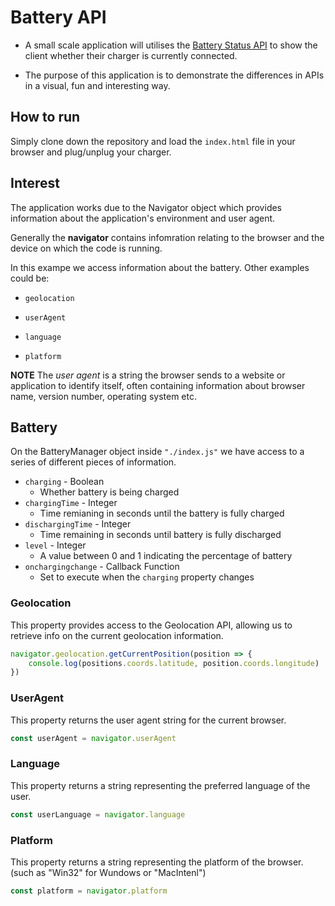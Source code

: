 # Battery API

- A small scale application will utilises the [Battery Status API](https://developer.mozilla.org/en-US/docs/Web/API/Battery_Status_API) to show the client whether their charger is currently connected. 

- The purpose of this application is to demonstrate the differences in APIs in a visual, fun and interesting way. 

## How to run
Simply clone down the repository and load the `index.html` file in your browser and plug/unplug your charger. 


## Interest
The application works due to the Navigator object which provides information about the application's environment and user agent. 

Generally the **navigator** contains infomration relating to the browser and the device on which the code is running. 

In this exampe we access information about the battery. Other examples could be:
- `geolocation`

- `userAgent`
- `language`
- `platform`

**NOTE** 
The *user agent* is a string the browser sends to a website or application to identify itself, often containing information about browser name, version number, operating system etc. 



## Battery

On the BatteryManager object inside `"./index.js"` we have access to a series of different pieces of information.
- `charging` - Boolean
    - Whether battery is being charged
- `chargingTime` - Integer
    - Time remianing in seconds until the battery is fully charged
- `dischargingTime` - Integer
    - Time remaining in seconds until battery is fully discharged
- `level` - Integer
    - A value between 0 and 1 indicating the percentage of battery
- `onchargingchange` - Callback Function
    - Set to execute when the `charging` property changes


### Geolocation 

This property provides access to the Geolocation API, allowing us to retrieve info on the current geolocation information. 
```js
navigator.geolocation.getCurrentPosition(position => {
    console.log(positions.coords.latitude, position.coords.longitude)
})
```

### UserAgent
This property returns the user agent string for the current browser.
```js
const userAgent = navigator.userAgent
```

### Language
This property returns a string representing the preferred language of the user.
```js
const userLanguage = navigator.language
```

### Platform
This property returns a string representing the platform of the browser. (such as "Win32" for Wundows or "MacIntenl")
```js
const platform = navigator.platform
```